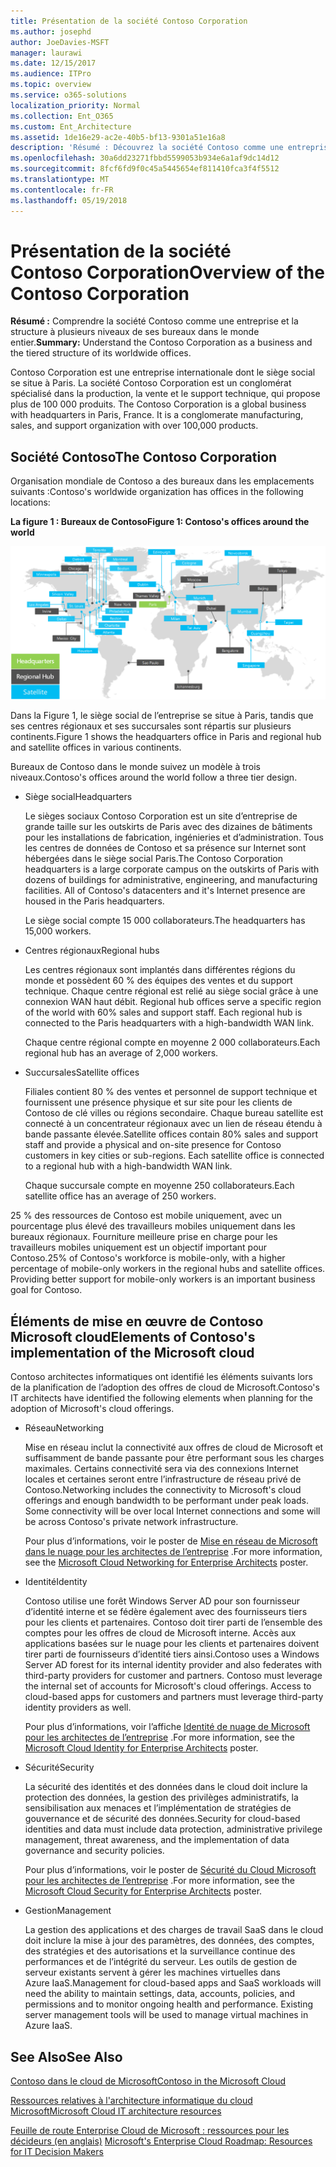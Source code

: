 ```yaml
---
title: Présentation de la société Contoso Corporation
ms.author: josephd
author: JoeDavies-MSFT
manager: laurawi
ms.date: 12/15/2017
ms.audience: ITPro
ms.topic: overview
ms.service: o365-solutions
localization_priority: Normal
ms.collection: Ent_O365
ms.custom: Ent_Architecture
ms.assetid: 1de16e29-ac2e-40b5-bf13-9301a51e16a8
description: 'Résumé : Découvrez la société Contoso comme une entreprise et la structure à plusieurs niveaux de ses bureaux dans le monde entier.'
ms.openlocfilehash: 30a6dd23271fbbd5599053b934e6a1af9dc14d12
ms.sourcegitcommit: 8fcf6fd9f0c45a5445654ef811410fca3f4f5512
ms.translationtype: MT
ms.contentlocale: fr-FR
ms.lasthandoff: 05/19/2018
---
```

# <a name="overview-of-the-contoso-corporation"></a><span data-ttu-id="b1da2-103">Présentation de la société Contoso Corporation</span><span class="sxs-lookup"><span data-stu-id="b1da2-103">Overview of the Contoso Corporation</span></span>

 <span data-ttu-id="b1da2-104">**Résumé :** Comprendre la société Contoso comme une entreprise et la structure à plusieurs niveaux de ses bureaux dans le monde entier.</span><span class="sxs-lookup"><span data-stu-id="b1da2-104">**Summary:** Understand the Contoso Corporation as a business and the tiered structure of its worldwide offices.</span></span>
  
<span data-ttu-id="b1da2-p101">Contoso Corporation est une entreprise internationale dont le siège social se situe à Paris. La société Contoso Corporation est un conglomérat spécialisé dans la production, la vente et le support technique, qui propose plus de 100 000 produits. </span><span class="sxs-lookup"><span data-stu-id="b1da2-p101">The Contoso Corporation is a global business with headquarters in Paris, France. It is a conglomerate manufacturing, sales, and support organization with over 100,000 products.</span></span> 
  
## <a name="the-contoso-corporation"></a><span data-ttu-id="b1da2-107">Société Contoso</span><span class="sxs-lookup"><span data-stu-id="b1da2-107">The Contoso Corporation</span></span>

<span data-ttu-id="b1da2-108">Organisation mondiale de Contoso a des bureaux dans les emplacements suivants :</span><span class="sxs-lookup"><span data-stu-id="b1da2-108">Contoso's worldwide organization has offices in the following locations:</span></span>
  
<span data-ttu-id="b1da2-109">**La figure 1 : Bureaux de Contoso**</span><span class="sxs-lookup"><span data-stu-id="b1da2-109">**Figure 1: Contoso's offices around the world**</span></span>

![Bureaux de la société Contoso dans le monde entier](images/Contoso_Poster/Contoso_WW_Org.png)

  
<span data-ttu-id="b1da2-111">Dans la Figure 1, le siège social de l’entreprise se situe à Paris, tandis que ses centres régionaux et ses succursales sont répartis sur plusieurs continents.</span><span class="sxs-lookup"><span data-stu-id="b1da2-111">Figure 1 shows the headquarters office in Paris and regional hub and satellite offices in various continents.</span></span>
  
<span data-ttu-id="b1da2-112">Bureaux de Contoso dans le monde suivez un modèle à trois niveaux.</span><span class="sxs-lookup"><span data-stu-id="b1da2-112">Contoso's offices around the world follow a three tier design.</span></span>
  
- <span data-ttu-id="b1da2-113">Siège social</span><span class="sxs-lookup"><span data-stu-id="b1da2-113">Headquarters</span></span>
    
    <span data-ttu-id="b1da2-p102">Le sièges sociaux Contoso Corporation est un site d’entreprise de grande taille sur les outskirts de Paris avec des dizaines de bâtiments pour les installations de fabrication, ingénieries et d’administration. Tous les centres de données de Contoso et sa présence sur Internet sont hébergées dans le siège social Paris.</span><span class="sxs-lookup"><span data-stu-id="b1da2-p102">The Contoso Corporation headquarters is a large corporate campus on the outskirts of Paris with dozens of buildings for administrative, engineering, and manufacturing facilities. All of Contoso's datacenters and it's Internet presence are housed in the Paris headquarters.</span></span>
    
    <span data-ttu-id="b1da2-116">Le siège social compte 15 000 collaborateurs.</span><span class="sxs-lookup"><span data-stu-id="b1da2-116">The headquarters has 15,000 workers.</span></span>
    
- <span data-ttu-id="b1da2-117">Centres régionaux</span><span class="sxs-lookup"><span data-stu-id="b1da2-117">Regional hubs</span></span>
    
    <span data-ttu-id="b1da2-p103">Les centres régionaux sont implantés dans différentes régions du monde et possèdent 60 % des équipes des ventes et du support technique. Chaque centre régional est relié au siège social grâce à une connexion WAN haut débit. </span><span class="sxs-lookup"><span data-stu-id="b1da2-p103">Regional hub offices serve a specific region of the world with 60% sales and support staff. Each regional hub is connected to the Paris headquarters with a high-bandwidth WAN link.</span></span> 
    
    <span data-ttu-id="b1da2-120">Chaque centre régional compte en moyenne 2 000 collaborateurs.</span><span class="sxs-lookup"><span data-stu-id="b1da2-120">Each regional hub has an average of 2,000 workers.</span></span>
    
- <span data-ttu-id="b1da2-121">Succursales</span><span class="sxs-lookup"><span data-stu-id="b1da2-121">Satellite offices</span></span>
    
    <span data-ttu-id="b1da2-p104">Filiales contient 80 % des ventes et personnel de support technique et fournissent une présence physique et sur site pour les clients de Contoso de clé villes ou régions secondaire. Chaque bureau satellite est connecté à un concentrateur régionaux avec un lien de réseau étendu à bande passante élevée.</span><span class="sxs-lookup"><span data-stu-id="b1da2-p104">Satellite offices contain 80% sales and support staff and provide a physical and on-site presence for Contoso customers in key cities or sub-regions. Each satellite office is connected to a regional hub with a high-bandwidth WAN link.</span></span>
    
    <span data-ttu-id="b1da2-124">Chaque succursale compte en moyenne 250 collaborateurs.</span><span class="sxs-lookup"><span data-stu-id="b1da2-124">Each satellite office has an average of 250 workers.</span></span>
    
<span data-ttu-id="b1da2-p105">25 % des ressources de Contoso est mobile uniquement, avec un pourcentage plus élevé des travailleurs mobiles uniquement dans les bureaux régionaux. Fourniture meilleure prise en charge pour les travailleurs mobiles uniquement est un objectif important pour Contoso.</span><span class="sxs-lookup"><span data-stu-id="b1da2-p105">25% of Contoso's workforce is mobile-only, with a higher percentage of mobile-only workers in the regional hubs and satellite offices. Providing better support for mobile-only workers is an important business goal for Contoso.</span></span>
  
## <a name="elements-of-contosos-implementation-of-the-microsoft-cloud"></a><span data-ttu-id="b1da2-127">Éléments de mise en œuvre de Contoso Microsoft cloud</span><span class="sxs-lookup"><span data-stu-id="b1da2-127">Elements of Contoso's implementation of the Microsoft cloud</span></span>

<span data-ttu-id="b1da2-128">Contoso architectes informatiques ont identifié les éléments suivants lors de la planification de l’adoption des offres de cloud de Microsoft.</span><span class="sxs-lookup"><span data-stu-id="b1da2-128">Contoso's IT architects have identified the following elements when planning for the adoption of Microsoft's cloud offerings.</span></span>
  
- <span data-ttu-id="b1da2-129">Réseau</span><span class="sxs-lookup"><span data-stu-id="b1da2-129">Networking</span></span>
    
    <span data-ttu-id="b1da2-p106">Mise en réseau inclut la connectivité aux offres de cloud de Microsoft et suffisamment de bande passante pour être performant sous les charges maximales. Certains connectivité sera via des connexions Internet locales et certaines seront entre l’infrastructure de réseau privé de Contoso.</span><span class="sxs-lookup"><span data-stu-id="b1da2-p106">Networking includes the connectivity to Microsoft's cloud offerings and enough bandwidth to be performant under peak loads. Some connectivity will be over local Internet connections and some will be across Contoso's private network infrastructure.</span></span>
    
    <span data-ttu-id="b1da2-132">Pour plus d’informations, voir le poster de [Mise en réseau de Microsoft dans le nuage pour les architectes de l’entreprise](microsoft-cloud-networking-for-enterprise-architects.md) .</span><span class="sxs-lookup"><span data-stu-id="b1da2-132">For more information, see the [Microsoft Cloud Networking for Enterprise Architects](microsoft-cloud-networking-for-enterprise-architects.md) poster.</span></span>
   
- <span data-ttu-id="b1da2-133">Identité</span><span class="sxs-lookup"><span data-stu-id="b1da2-133">Identity</span></span>
    
    <span data-ttu-id="b1da2-p107">Contoso utilise une forêt Windows Server AD pour son fournisseur d’identité interne et se fédère également avec des fournisseurs tiers pour les clients et partenaires. Contoso doit tirer parti de l’ensemble des comptes pour les offres de cloud de Microsoft interne. Accès aux applications basées sur le nuage pour les clients et partenaires doivent tirer parti de fournisseurs d’identité tiers ainsi.</span><span class="sxs-lookup"><span data-stu-id="b1da2-p107">Contoso uses a Windows Server AD forest for its internal identity provider and also federates with third-party providers for customer and partners. Contoso must leverage the internal set of accounts for Microsoft's cloud offerings. Access to cloud-based apps for customers and partners must leverage third-party identity providers as well.</span></span>
    
    <span data-ttu-id="b1da2-137">Pour plus d’informations, voir l’affiche [Identité de nuage de Microsoft pour les architectes de l’entreprise](microsoft-cloud-it-architecture-resources.md#identity) .</span><span class="sxs-lookup"><span data-stu-id="b1da2-137">For more information, see the [Microsoft Cloud Identity for Enterprise Architects](microsoft-cloud-it-architecture-resources.md#identity) poster.</span></span>
    
- <span data-ttu-id="b1da2-138">Sécurité</span><span class="sxs-lookup"><span data-stu-id="b1da2-138">Security</span></span>
    
    <span data-ttu-id="b1da2-139">La sécurité des identités et des données dans le cloud doit inclure la protection des données, la gestion des privilèges administratifs, la sensibilisation aux menaces et l’implémentation de stratégies de gouvernance et de sécurité des données.</span><span class="sxs-lookup"><span data-stu-id="b1da2-139">Security for cloud-based identities and data must include data protection, administrative privilege management, threat awareness, and the implementation of data governance and security policies.</span></span>
    
    <span data-ttu-id="b1da2-140">Pour plus d’informations, voir le poster de [Sécurité du Cloud Microsoft pour les architectes de l’entreprise](http://aka.ms/cloudarchsecurity) .</span><span class="sxs-lookup"><span data-stu-id="b1da2-140">For more information, see the [Microsoft Cloud Security for Enterprise Architects](http://aka.ms/cloudarchsecurity) poster.</span></span>
    
- <span data-ttu-id="b1da2-141">Gestion</span><span class="sxs-lookup"><span data-stu-id="b1da2-141">Management</span></span>
    
    <span data-ttu-id="b1da2-p108">La gestion des applications et des charges de travail SaaS dans le cloud doit inclure la mise à jour des paramètres, des données, des comptes, des stratégies et des autorisations et la surveillance continue des performances et de l’intégrité du serveur. Les outils de gestion de serveur existants servent à gérer les machines virtuelles dans Azure IaaS.</span><span class="sxs-lookup"><span data-stu-id="b1da2-p108">Management for cloud-based apps and SaaS workloads will need the ability to maintain settings, data, accounts, policies, and permissions and to monitor ongoing health and performance. Existing server management tools will be used to manage virtual machines in Azure IaaS.</span></span>
    
## <a name="see-also"></a><span data-ttu-id="b1da2-144">See Also</span><span class="sxs-lookup"><span data-stu-id="b1da2-144">See Also</span></span>

[<span data-ttu-id="b1da2-145">Contoso dans le cloud de Microsoft</span><span class="sxs-lookup"><span data-stu-id="b1da2-145">Contoso in the Microsoft Cloud</span></span>](contoso-in-the-microsoft-cloud.md)
  
[<span data-ttu-id="b1da2-146">Ressources relatives à l'architecture informatique du cloud Microsoft</span><span class="sxs-lookup"><span data-stu-id="b1da2-146">Microsoft Cloud IT architecture resources</span></span>](microsoft-cloud-it-architecture-resources.md)

<span data-ttu-id="b1da2-147">[Feuille de route Enterprise Cloud de Microsoft : ressources pour les décideurs (en anglais)](https://sway.com/FJ2xsyWtkJc2taRD)
</span><span class="sxs-lookup"><span data-stu-id="b1da2-147">[Microsoft's Enterprise Cloud Roadmap: Resources for IT Decision Makers](https://sway.com/FJ2xsyWtkJc2taRD)</span></span>
 


